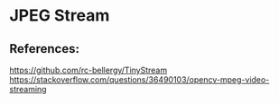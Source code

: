 # JPEG Stream


## References:
https://github.com/rc-bellergy/TinyStream
https://stackoverflow.com/questions/36490103/opencv-mpeg-video-streaming
